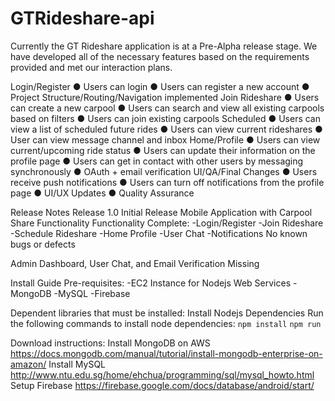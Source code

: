 # GTRideshare-api
Currently the GT Rideshare application is at a Pre-Alpha release stage. We have developed all of the necessary features based on the requirements provided and met our interaction plans. 

Login/Register 
● Users can login 
● Users can register a new account 
● Project Structure/Routing/Navigation implemented 
Join Rideshare 
● Users can create a new carpool
● Users can search and view all existing carpools based on filters 
● Users can join existing carpools 
Scheduled 
● Users can view a list of scheduled future rides 
● Users can view current rideshares 
● User can view message channel and inbox 
Home/Profile 
● Users can view current/upcoming ride status
● Users can update their information on the profile page 
● Users can get in contact with other users by messaging synchronously 
● OAuth + email verification 
UI/QA/Final Changes 
● Users receive push notifications 
● Users can turn off notifications from the profile page 
● UI/UX Updates 
● Quality Assurance

Release Notes 
Release 1.0
Initial Release
Mobile Application with Carpool Share Functionality
Functionality Complete:
-Login/Register
-Join Rideshare
-Schedule Rideshare
-Home Profile
-User Chat
-Notifications
No known bugs or defects

Admin Dashboard, User Chat, and Email Verification Missing

Install Guide
Pre-requisites:
-EC2 Instance for Nodejs Web Services
-MongoDB
-MySQL
-Firebase

Dependent libraries that must be installed:
Install Nodejs Dependencies
Run the following commands to install node dependencies:
`npm install`
`npm run`

Download instructions:​
Install MongoDB on AWS
https://docs.mongodb.com/manual/tutorial/install-mongodb-enterprise-on-amazon/ 
Install MySQL
http://www.ntu.edu.sg/home/ehchua/programming/sql/mysql_howto.html 
Setup Firebase
https://firebase.google.com/docs/database/android/start/ 
